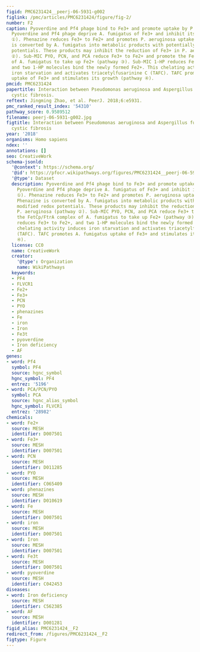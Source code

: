 ```yaml
---
figid: PMC6231424__peerj-06-5931-g002
figlink: /pmc/articles/PMC6231424/figure/fig-2/
number: F2
caption: Pyoverdine and Pf4 phage bind to Fe3+ and promote uptake by P. aeruginosa.
  Pyoverdine and Pf4 phage deprive A. fumigatus of Fe3+ and inhibit its growth (pathway
  ①). Phenazine reduces Fe3+ to Fe2+ and promotes P. aeruginosa uptake of Fe2+. Phenazine
  is converted by A. fumigatus into metabolic products with potentially modified redox
  potentials. These products may inhibit the reduction of Fe3+ in P. aeruginosa (pathway
  ②). Sub-MIC PYO, PCN, and PCA reduce Fe3+ to Fe2+ and promote the FetCp/FtrA complex
  of A. fumigatus to take up Fe2+ (pathway ③). Sub-MIC 1-HP reduces Fe3+ to Fe2+,
  and two 1-HP molecules bind the newly formed Fe2+. This chelating activity induces
  iron starvation and activates triacetylfusarinine C (TAFC). TAFC promotes A. fumigatus
  uptake of Fe3+ and stimulates its growth (pathway ④).
pmcid: PMC6231424
papertitle: Interaction between Pseudomonas aeruginosa and Aspergillus fumigatus in
  cystic fibrosis.
reftext: Jingming Zhao, et al. PeerJ. 2018;6:e5931.
pmc_ranked_result_index: '54310'
pathway_score: 0.9589512
filename: peerj-06-5931-g002.jpg
figtitle: Interaction between Pseudomonas aeruginosa and Aspergillus fumigatus in
  cystic fibrosis
year: '2018'
organisms: Homo sapiens
ndex: ''
annotations: []
seo: CreativeWork
schema-jsonld:
  '@context': https://schema.org/
  '@id': https://pfocr.wikipathways.org/figures/PMC6231424__peerj-06-5931-g002.html
  '@type': Dataset
  description: Pyoverdine and Pf4 phage bind to Fe3+ and promote uptake by P. aeruginosa.
    Pyoverdine and Pf4 phage deprive A. fumigatus of Fe3+ and inhibit its growth (pathway
    ①). Phenazine reduces Fe3+ to Fe2+ and promotes P. aeruginosa uptake of Fe2+.
    Phenazine is converted by A. fumigatus into metabolic products with potentially
    modified redox potentials. These products may inhibit the reduction of Fe3+ in
    P. aeruginosa (pathway ②). Sub-MIC PYO, PCN, and PCA reduce Fe3+ to Fe2+ and promote
    the FetCp/FtrA complex of A. fumigatus to take up Fe2+ (pathway ③). Sub-MIC 1-HP
    reduces Fe3+ to Fe2+, and two 1-HP molecules bind the newly formed Fe2+. This
    chelating activity induces iron starvation and activates triacetylfusarinine C
    (TAFC). TAFC promotes A. fumigatus uptake of Fe3+ and stimulates its growth (pathway
    ④).
  license: CC0
  name: CreativeWork
  creator:
    '@type': Organization
    name: WikiPathways
  keywords:
  - PF4
  - FLVCR1
  - Fe2+
  - Fe3+
  - PCN
  - PYO
  - phenazines
  - Fe
  - iron
  - Iron
  - Fe3t
  - pyoverdine
  - Iron deficiency
  - AF
genes:
- word: Pf4
  symbol: PF4
  source: hgnc_symbol
  hgnc_symbol: PF4
  entrez: '5196'
- word: PCA/PCN/PYO
  symbol: PCA
  source: hgnc_alias_symbol
  hgnc_symbol: FLVCR1
  entrez: '28982'
chemicals:
- word: Fe2+
  source: MESH
  identifier: D007501
- word: Fe3+
  source: MESH
  identifier: D007501
- word: PCN
  source: MESH
  identifier: D011285
- word: PYO
  source: MESH
  identifier: C065409
- word: phenazines
  source: MESH
  identifier: D010619
- word: Fe
  source: MESH
  identifier: D007501
- word: iron
  source: MESH
  identifier: D007501
- word: Iron
  source: MESH
  identifier: D007501
- word: Fe3t
  source: MESH
  identifier: D007501
- word: pyoverdine
  source: MESH
  identifier: C042453
diseases:
- word: Iron deficiency
  source: MESH
  identifier: C562385
- word: AF
  source: MESH
  identifier: D001281
figid_alias: PMC6231424__F2
redirect_from: /figures/PMC6231424__F2
figtype: Figure
---
```

